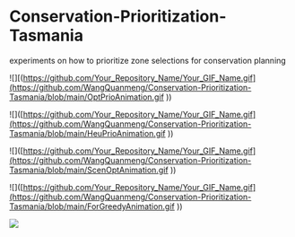# Conservation-Prioritization-Tasmania
experiments on how to prioritize zone selections for conservation planning

![][(https://github.com/Your_Repository_Name/Your_GIF_Name.gif](https://github.com/WangQuanmeng/Conservation-Prioritization-Tasmania/blob/main/OptPrioAnimation.gif
))

![]([https://github.com/Your_Repository_Name/Your_GIF_Name.gif](https://github.com/WangQuanmeng/Conservation-Prioritization-Tasmania/blob/main/HeuPrioAnimation.gif
))

![]([https://github.com/Your_Repository_Name/Your_GIF_Name.gif](https://github.com/WangQuanmeng/Conservation-Prioritization-Tasmania/blob/main/ScenOptAnimation.gif
))

![]([https://github.com/Your_Repository_Name/Your_GIF_Name.gif](https://github.com/WangQuanmeng/Conservation-Prioritization-Tasmania/blob/main/ForGreedyAnimation.gif
))

![]([https://github.com/Your_Repository_Name/Your_GIF_Name.gif](https://github.com/WangQuanmeng/Conservation-Prioritization-Tasmania/blob/main/BackGreedyAnimation.gif))
